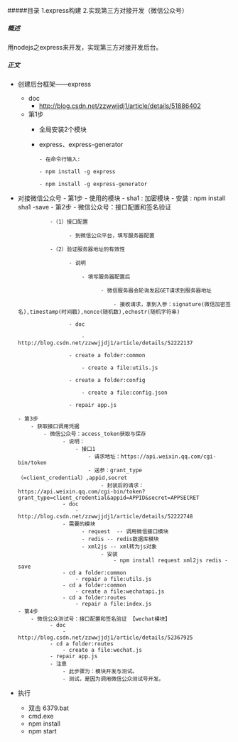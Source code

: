 #####目录
1.express构建
2.实现第三方对接开发（微信公众号）

##### 概述
用nodejs之express来开发，实现第三方对接开发后台。

##### 正文
- 创建后台框架——express
    - doc
        - http://blog.csdn.net/zzwwjjdj1/article/details/51886402
    - 第1步
        - 全局安装2个模块
        - express、express-generator   
        
              - 在命令行输入:   
              
              - npm install -g express   
              
              - npm install -g express-generator   
              


- 对接微信公众号
      - 第1步
          - 使用的模块
          - sha1 : 加密模块
          - 安装 : npm install sha1 -save
      - 第2步
          - 微信公众号：接口配置和签名验证   
          
                -（1）接口配置   
                
                      - 到微信公众平台，填写服务器配置   
                      
                -（2）验证服务器地址的有效性   
                
                      - 说明   
                      
                          - 填写服务器配置后   
                          
                                - 微信服务器会轮询发起GET请求到服务器地址   
                                
                                    - 接收请求，拿到入参：signature(微信加密签名),timestamp(时间戳),nonce(随机数),echostr(随机字符串)   
                                    
                      - doc   
                      
                          - http://blog.csdn.net/zzwwjjdj1/article/details/52222137   
                          
                      - create a folder:common   
                      
                          - create a file:utils.js   
                          
                      - create a folder:config   
                      
                          - create a file:config.json   
                          
                      - repair app.js   
                      
      - 第3步
          - 获取接口调用凭据
              - 微信公众号：access_token获取与保存
                    - 说明：
                        - 接口1
                            - 请求地址：https://api.weixin.qq.com/cgi-bin/token
                            - 送参：grant_type（=client_credential）,appid,secret
                                - 封装后的请求：https://api.weixin.qq.com/cgi-bin/token?grant_type=client_credential&appid=APPID&secret=APPSECRET
                    - doc
                        -http://blog.csdn.net/zzwwjjdj1/article/details/52222748
                    - 需要的模块
                          - request  -- 调用微信接口模块
                          - redis -- redis数据库模块
                          - xml2js -- xml转为js对象
                                - 安装
                                    - npm install request xml2js redis -save
                    - cd a folder:common
                        - repair a file:utils.js
                    - cd a folder:common
                        - create a file:wechatapi.js
                    - cd a folder:routes
                        - repair a file:index.js
      - 第4步
          - 微信公众测试号：接口配置和签名验证 【wechat模块】
                - doc
                    - http://blog.csdn.net/zzwwjjdj1/article/details/52367925
                - cd a folder:routes
                    - create a file:wechat.js
                - repair app.js
                - 注意
                    - 此步骤为：模块开发与测试。
                    - 测试，是因为调用微信公众测试号开发。

- 执行
   - 双击 6379.bat
   - cmd.exe
   - npm install
   - npm start

